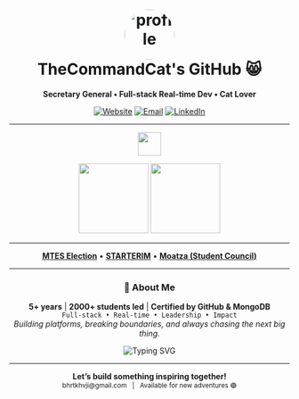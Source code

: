 <!-- TheCommandCat | Nir Chen -->

<h1 align="center">
  <img src="https://github.com/thecommandcat.png" width="90" style="border-radius:50%" alt="profile"/><br>
  <span>TheCommandCat's GitHub 😸</span>
</h1>
<p align="center"><b>Secretary General • Full-stack Real-time Dev • Cat Lover</b></p>
<p align="center">
  <a href="https://thecommandcat.me"><img src="https://img.shields.io/badge/Website-18A303?style=for-the-badge&logo=About.me&logoColor=white" alt="Website"/></a>
  <a href="mailto:bhrtkhvji@gmail.com"><img src="https://img.shields.io/badge/Email-D14836?style=for-the-badge&logo=gmail&logoColor=white" alt="Email"/></a>
  <a href="https://linkedin.com/in/thecommandcat"><img src="https://img.shields.io/badge/LinkedIn-0077B5?style=for-the-badge&logo=linkedin&logoColor=white" alt="LinkedIn"/></a>
</p>

---

<p align="center">
  <img src="https://skillicons.dev/icons?i=nextjs,react,ts,js,css,threejs,vercel,git,figma,python,docker" height="42"/>
</p>
<p align="center">
  <img src="https://github-readme-stats.vercel.app/api?username=thecommandcat&show_icons=true&theme=tokyonight&hide_border=true" height="125"/>
  <img src="https://github-readme-streak-stats.herokuapp.com/?user=thecommandcat&theme=tokyonight&hide_border=true" height="125"/>
</p>

---

<p align="center">
  <a href="https://github.com/TheCommandCat/mtes"><b>MTES Election</b></a> &bull;
  <a href="https://starterim.vercel.app"><b>STARTERIM</b></a> &bull;
  <a href="https://moatza-tlv.vercel.app"><b>Moatza (Student Council)</b></a>
</p>

---

<h3 align="center">🌟 About Me</h3>
<p align="center">
  <b>5+ years</b> | <b>2000+ students led</b> | <b>Certified by GitHub & MongoDB</b>
  <br>
  <code>Full-stack • Real-time • Leadership • Impact</code>
  <br>
  <i>Building platforms, breaking boundaries, and always chasing the next big thing.</i>
</p>
<p align="center">
  <img src="https://readme-typing-svg.demolab.com?font=Fira+Code&duration=1800&pause=900&color=F7F7F7&center=true&vCenter=true&width=440&lines=Lead+with+Purpose;Code+with+Precision;For+Community+and+Innovation;Sec.+Gen.+%7C+Student+Leader+%7C+Dev" alt="Typing SVG" />
</p>

---

<p align="center">
  <b>Let’s build something inspiring together!</b><br>
  <sub>bhrtkhvji@gmail.com &nbsp; | &nbsp; Available for new adventures 🟢</sub>
</p>
